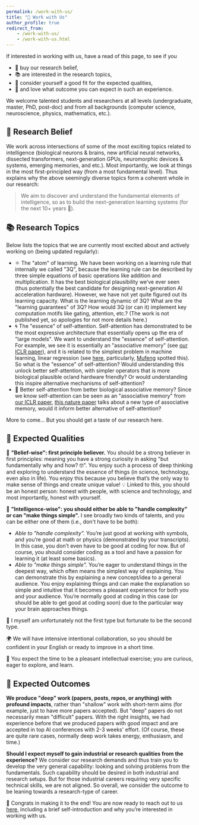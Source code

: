 ```yaml
---
permalink: /work-with-us/
title: "🤝 Work with Us"
author_profile: true
redirect_from:
    - /work-with-us/
    - /work-with-us.html
---
```


If interested in working with us, have a read of this page, to see if you

-   🌈 buy our research belief,
-   📚 are interested in the research topics,
-   🌟 consider yourself a good fit for the expected qualities,
-   🎯 and love what outcome you can expect in such an experience.

We welcome talented students and researchers at all levels (undergraduate, master, PhD, post-doc) and from all backgrounds (computer science, neuroscience, physics, mathematics, etc.).

## 🌈 Research Belief

We work across intersections of some of the most exciting topics related to intelligence (biological neurons & brains, new artificial neural networks, dissected transformers, next-generation GPUs, neuromorphic devices & systems, emerging memories, and etc.). Most importantly, we look at things in the most first-principled way (from a most fundamental level). Thus explains why the above seemingly diverse topics form a coherent whole in our research:

> We aim to discover and understand the fundamental elements of intelligence, so as to build the next-generation learning systems (for the next 10+ years 🚀).

## 📚 Research Topics

Below lists the topics that we are currently most excited about and actively working on (being updated regularly):

-   ⚛️ The "atom" of learning. We have been working on a learning rule that internally we called "3Q", because the learning rule can be described by three simple equations of basic operations like addition and multiplication. It has the best biological plausibility we’ve ever seen (thus potentially the best candidate for designing next-generation AI acceleration hardware). However, we have not yet quite figured out its learning capacity. What is the learning dynamic of 3Q? What are the "learning guarantees" of 3Q? How would 3Q (or can it) implement key computation motifs like gating, attention, etc.? (The work is not published yet, so apologies for not more details here.)
-   🌀 The "essence" of self-attention. Self-attention has demonstrated to be the most expressive architecture that essentially opens up the era of "large models". We want to understand the "essence" of self-attention. For example, we see it is essentially an "associative memory" (see [our ICLR paper](https://proceedings.mlr.press/v162/millidge22a/millidge22a.pdf)), and it is related to the simplest problem in machine learning, linear regression (see [here](https://c16mftang.github.io/attention.html), particularly, [Mufeng](https://c16mftang.github.io/index.html) spotted this). So what is the "essence" of self-attention? Would understanding this unlock better self-attention, with simpler operators that is more biological plausible or/and hardware friendly? Or would understanding this inspire alternative mechanisms of self-attention? 
-   🤔 Better self-attention from better biological associative memory? Since we know self-attention can be seen as an "associative memory" from [our ICLR paper](https://proceedings.mlr.press/v162/millidge22a/millidge22a.pdf), [this nature paper](https://www.nature.com/articles/s41586-024-08392-y) talks about a new type of associative memory, would it inform better alternative of self-attention?
<!-- -   Neural networks as memories, in place of RAG. We learned through painful process of deploy AI in production that contextualization is the most important and challenging part. The current solution, RAG, is not working well nor elegant. We know neural networks can be made to as memories, would them be good enough  -->

More to come... But you should get a taste of our research here.

## 🌟 Expected Qualities

🌌 **"Belief-wise": first principle believer.**
You should be a strong believer in first principles: meaning you have a strong curiosity in asking "but fundamentally why and how? 🤓". You enjoy such a process of deep thinking and exploring to understand the essence of things (in science, technology, even also in life). You enjoy this because you believe that’s the only way to make sense of things and create unique value!
💡 Linked to this, you should be an honest person: honest with people, with science and technology, and most importantly, honest with yourself.

🧩 **"Intelligence-wise": you should either be able to "handle complexity" or can "make things simple".**
I see broadly two kinds of talents, and you can be either one of them (i.e., don't have to be both):

-   _Able to "handle complexity"._ You’re just good at working with symbols, and you’re good at math or physics (demonstrated by your transcripts). In this case, you don’t even have to be good at coding for now. But of course, you should consider coding as a tool and have a passion for learning it (at least some basics).
-   _Able to "make things simple"._ You’re eager to understand things in the deepest way, which often means the simplest way of explaining. You can demonstrate this by explaining a new concept/idea to a general audience. You enjoy explaining things and can make the explanation so simple and intuitive that it becomes a pleasant experience for both you and your audience. You’re normally good at coding in this case (or should be able to get good at coding soon) due to the particular way your brain approaches things.

🌟 I myself am unfortunately not the first type but fortunate to be the second type.

🌍 We will have intensive intentional collaboration, so you should be confident in your English or ready to improve in a short time.

🌱 You expect the time to be a pleasant intellectual exercise; you are curious, eager to explore, and learn.

## 🎯 Expected Outcomes

**We produce "deep" work (papers, posts, repos, or anything) with profound impacts**, rather than "shallow" work with short-term aims (for example, just to have more papers accepted).
But "deep" papers do not necessarily mean "difficult" papers. With the right insights, we had experience before that we produced papers with good impact and are accepted in top AI conferences with 2-3 weeks' effort. (Of course, these are quite rare cases, normally deep work takes energy, enthusiasm, and time.)

**Should I expect myself to gain industrial or research qualities from the experience?**
We consider our research demands and thus train you to develop the very general capability: looking and solving problems from the fundamentals. Such capability should be desired in both industrial and research setups.
But for those industrial careers requiring very specific technical skills, we are not aligned.
So overall, we consider the outcome to be leaning towards a research-type of career.

🎉 Congrats in making it to the end! You are now ready to reach out to us [here](https://yuhangsong.github.io/contact/), including a brief self-introduction and why you’re interested in working with us.